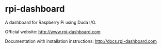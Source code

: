 rpi-dashboard
=============

A dashboard for Raspberry Pi using Duda I/O.

Official website: http://www.rpi-dashboard.com

Documentation with installation instructions: http://docs.rpi-dashboard.com
